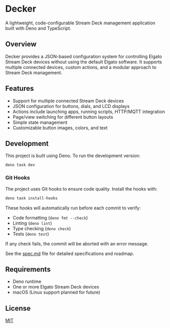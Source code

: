 # Decker

A lightweight, code-configurable Stream Deck management application built with
Deno and TypeScript.

## Overview

Decker provides a JSON-based configuration system for controlling Elgato Stream
Deck devices without using the default Elgato software. It supports multiple
connected devices, custom actions, and a modular approach to Stream Deck
management.

## Features

- Support for multiple connected Stream Deck devices
- JSON configuration for buttons, dials, and LCD displays
- Actions include launching apps, running scripts, HTTP/MQTT integration
- Page/view switching for different button layouts
- Simple state management
- Customizable button images, colors, and text

## Development

This project is built using Deno. To run the development version:

```
deno task dev
```

### Git Hooks

The project uses Git hooks to ensure code quality. Install the hooks with:

```bash
deno task install-hooks
```

These hooks will automatically run before each commit to verify:
- Code formatting (`deno fmt --check`)
- Linting (`deno lint`)
- Type checking (`deno check`)
- Tests (`deno test`)

If any check fails, the commit will be aborted with an error message.

See the [spec.md](spec.md) file for detailed specifications and roadmap.

## Requirements

- Deno runtime
- One or more Elgato Stream Deck devices
- macOS (Linux support planned for future)

## License

[MIT](LICENSE)
